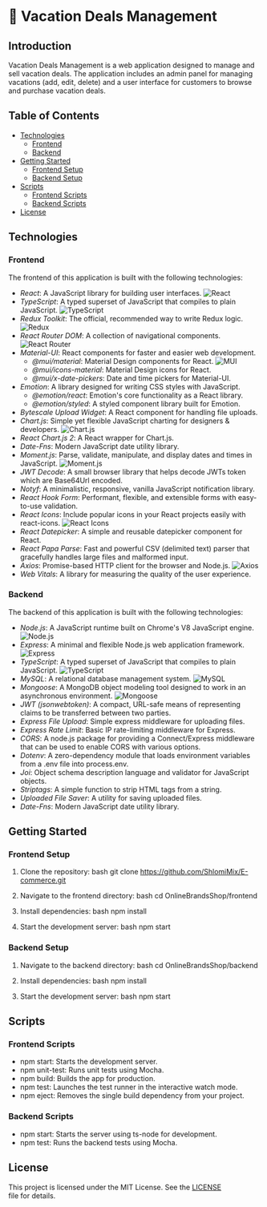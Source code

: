 # 🌴 Vacation Deals Management

## Introduction

Vacation Deals Management is a web application designed to manage and sell vacation deals. The application includes an admin panel for managing vacations (add, edit, delete) and a user interface for customers to browse and purchase vacation deals.

## Table of Contents

- [Technologies](#technologies)
  - [Frontend](#frontend)
  - [Backend](#backend)
- [Getting Started](#getting-started)
  - [Frontend Setup](#frontend-setup)
  - [Backend Setup](#backend-setup)
- [Scripts](#scripts)
  - [Frontend Scripts](#frontend-scripts)
  - [Backend Scripts](#backend-scripts)
- [License](#license)

## Technologies

### Frontend

The frontend of this application is built with the following technologies:

- *React*: A JavaScript library for building user interfaces. ![React](https://img.shields.io/badge/React-61DAFB?logo=react&logoColor=white)
- *TypeScript*: A typed superset of JavaScript that compiles to plain JavaScript. ![TypeScript](https://img.shields.io/badge/TypeScript-3178C6?logo=typescript&logoColor=white)
- *Redux Toolkit*: The official, recommended way to write Redux logic. ![Redux](https://img.shields.io/badge/Redux-764ABC?logo=redux&logoColor=white)
- *React Router DOM*: A collection of navigational components. ![React Router](https://img.shields.io/badge/React_Router-CA4245?logo=react-router&logoColor=white)
- *Material-UI*: React components for faster and easier web development.
  - *@mui/material*: Material Design components for React. ![MUI](https://img.shields.io/badge/MUI-007FFF?logo=mui&logoColor=white)
  - *@mui/icons-material*: Material Design icons for React.
  - *@mui/x-date-pickers*: Date and time pickers for Material-UI.
- *Emotion*: A library designed for writing CSS styles with JavaScript.
  - *@emotion/react*: Emotion's core functionality as a React library.
  - *@emotion/styled*: A styled component library built for Emotion.
- *Bytescale Upload Widget*: A React component for handling file uploads.
- *Chart.js*: Simple yet flexible JavaScript charting for designers & developers. ![Chart.js](https://img.shields.io/badge/Chart.js-FF6384?logo=chart-dot-js&logoColor=white)
- *React Chart.js 2*: A React wrapper for Chart.js.
- *Date-Fns*: Modern JavaScript date utility library.
- *Moment.js*: Parse, validate, manipulate, and display dates and times in JavaScript. ![Moment.js](https://img.shields.io/badge/Moment.js-5B3EAA?logo=moment-dot-js&logoColor=white)
- *JWT Decode*: A small browser library that helps decode JWTs token which are Base64Url encoded.
- *Notyf*: A minimalistic, responsive, vanilla JavaScript notification library.
- *React Hook Form*: Performant, flexible, and extensible forms with easy-to-use validation.
- *React Icons*: Include popular icons in your React projects easily with react-icons. ![React Icons](https://img.shields.io/badge/React_Icons-61DAFB?logo=react&logoColor=white)
- *React Datepicker*: A simple and reusable datepicker component for React.
- *React Papa Parse*: Fast and powerful CSV (delimited text) parser that gracefully handles large files and malformed input.
- *Axios*: Promise-based HTTP client for the browser and Node.js. ![Axios](https://img.shields.io/badge/Axios-5A29E4?logo=axios&logoColor=white)
- *Web Vitals*: A library for measuring the quality of the user experience.

### Backend

The backend of this application is built with the following technologies:

- *Node.js*: A JavaScript runtime built on Chrome's V8 JavaScript engine. ![Node.js](https://img.shields.io/badge/Node.js-339933?logo=node-dot-js&logoColor=white)
- *Express*: A minimal and flexible Node.js web application framework. ![Express](https://img.shields.io/badge/Express-000000?logo=express&logoColor=white)
- *TypeScript*: A typed superset of JavaScript that compiles to plain JavaScript. ![TypeScript](https://img.shields.io/badge/TypeScript-3178C6?logo=typescript&logoColor=white)
- *MySQL*: A relational database management system. ![MySQL](https://img.shields.io/badge/MySQL-4479A1?logo=mysql&logoColor=white)
- *Mongoose*: A MongoDB object modeling tool designed to work in an asynchronous environment. ![Mongoose](https://img.shields.io/badge/Mongoose-880000?logo=mongoose&logoColor=white)
- *JWT (jsonwebtoken)*: A compact, URL-safe means of representing claims to be transferred between two parties.
- *Express File Upload*: Simple express middleware for uploading files.
- *Express Rate Limit*: Basic IP rate-limiting middleware for Express.
- *CORS*: A node.js package for providing a Connect/Express middleware that can be used to enable CORS with various options.
- *Dotenv*: A zero-dependency module that loads environment variables from a .env file into process.env.
- *Joi*: Object schema description language and validator for JavaScript objects.
- *Striptags*: A simple function to strip HTML tags from a string.
- *Uploaded File Saver*: A utility for saving uploaded files.
- *Date-Fns*: Modern JavaScript date utility library.

## Getting Started

### Frontend Setup

1. Clone the repository:
    bash
    git clone https://github.com/ShlomiMix/E-commerce.git
    

2. Navigate to the frontend directory:
    bash
    cd OnlineBrandsShop/frontend
    

3. Install dependencies:
    bash
    npm install
    

4. Start the development server:
    bash
    npm start
    

### Backend Setup

1. Navigate to the backend directory:
    bash
    cd OnlineBrandsShop/backend
    

2. Install dependencies:
    bash
    npm install
    

3. Start the development server:
    bash
    npm start
    

## Scripts

### Frontend Scripts

- npm start: Starts the development server.
- npm unit-test: Runs unit tests using Mocha.
- npm build: Builds the app for production.
- npm test: Launches the test runner in the interactive watch mode.
- npm eject: Removes the single build dependency from your project.

### Backend Scripts

- npm start: Starts the server using ts-node for development.
- npm test: Runs the backend tests using Mocha.

## License

This project is licensed under the MIT License. See the [LICENSE](LICENSE) file for details.

